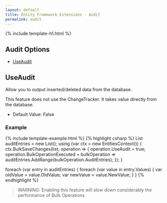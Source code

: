 ```yaml
---
layout: default
title: Entity Framework Extensions - Audit
permalink: audit
---
```


{% include template-h1.html %}

## Audit Options
- [UseAudit](#useaudit)

## UseAudit
Allow you to output inserted/deleted data from the database.

This feature does not use the ChangeTracker. It takes value directly from the database.

- Default Value: False

### Example
{% include template-example.html %} 
{% highlight csharp %}
List<AuditEntry> auditEntries = new List<AuditEntry>();
using (var ctx = new EntitiesContext())
{
    ctx.BulkSaveChanges(list, operation =>
    {
        operation.UseAudit = true;
        operation.BulkOperationExecuted = bulkOperation => auditEntries.AddRange(bulkOperation.AuditEntries);
    });
}

foreach (var entry in auditEntries)
{
    foreach (var value in entry.Values)
    {
        var oldValue = value.OldValue;
        var newValue = value.NewValue;
    }
}
{% endhighlight %}

> WARNING: Enabling this feature will slow down considerably the performance of Bulk Operations
